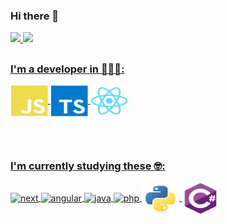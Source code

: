### Hi there 👋

<div>
  <a href='https://github.com/br0k3nb'>
  <img height='170em'src='https://github-readme-stats.vercel.app/api?username=br0k3nb&show_icons=true&theme=tokyonight&include_all_commits=true&count_private=true'/>
  <img height='170em' src='https://github-readme-stats.vercel.app/api/top-langs/?username=br0k3nb&langs_count=8&show_icons=true&theme=tokyonight&layout=compact'/>
</div>

##

<div>
  <h3>I'm a developer in 👨🏻‍💻: </h3>
   <img align="center" alt="js" height="50" width="60" src="https://raw.githubusercontent.com/devicons/devicon/master/icons/javascript/javascript-plain.svg">
   <img align="center" alt="ts" height="50" width="60" src="https://raw.githubusercontent.com/devicons/devicon/master/icons/typescript/typescript-plain.svg">
   <img align="center" alt="react" height="50" width="60" src="https://raw.githubusercontent.com/devicons/devicon/master/icons/react/react-original.svg">
</div>

##

<div><br>
  <h3>I'm currently studying these 🤓: </h3>
  <img align="center" alt="next" height="50" width="60" src="https://cdn.jsdelivr.net/gh/devicons/devicon/icons/nextjs/nextjs-original.svg" />
  <img align="center" alt="angular" height="50" width="60" src="https://cdn.jsdelivr.net/gh/devicons/devicon/icons/angularjs/angularjs-original.svg" />
  <img align="center" alt="java" height="50" width="60" src="https://cdn.jsdelivr.net/gh/devicons/devicon/icons/java/java-original-wordmark.svg" />
  <img align="center" alt="php" height="50" width="60" src="https://cdn.jsdelivr.net/gh/devicons/devicon/icons/php/php-plain.svg" />
  <img align="center" alt="python" height="50" width="60" src="https://raw.githubusercontent.com/devicons/devicon/master/icons/python/python-original.svg">
  <img align="center" alt="csharp" height="50" width="60" src="https://raw.githubusercontent.com/devicons/devicon/master/icons/csharp/csharp-original.svg">
</div>

<!--
**br0k3nb/br0k3nb** is a ✨ _special_ ✨ repository because its `README.md` (this file) appears on your GitHub profile.

Here are some ideas to get you started:

- 🔭 I’m currently working on ...
- 🌱 I’m currently learning ...![image](https://user-images.githubusercontent.com/71992919/216075688-0f3fc649-d90b-4fe8-839f-142851f56490.png)

- 👯 I’m looking to collaborate on ...
- 🤔 I’m looking for help with ...
- 💬 Ask me about ...
- 📫 How to reach me: ...
- 😄 Pronouns: ...
- ⚡ Fun fact: ...
-->

